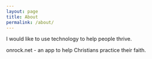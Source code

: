 ```yaml
---
layout: page
title: About
permalink: /about/
---
```


I would like to use technology to help people thrive. 

onrock.net - an app to help Christians practice their faith.
